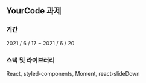 ## YourCode 과제

### 기간
2021 / 6 / 17 ~ 2021 / 6 / 20

### 스택 및 라이브러리
React, styled-components, Moment, react-slideDown
